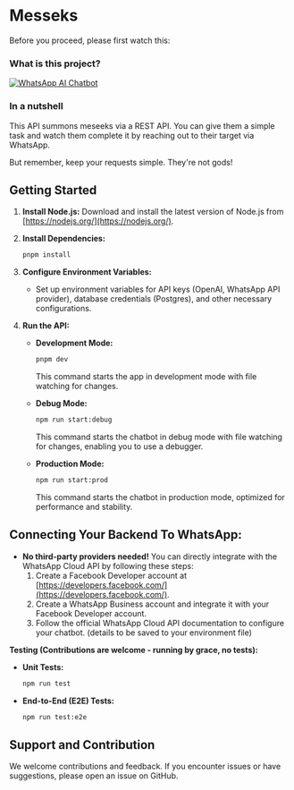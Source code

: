 # Messeks

Before you proceed, please first watch this:

### What is this project?

[![WhatsApp AI Chatbot](https://img.youtube.com/vi/l5wvqKcqL7c/maxresdefault.jpg)](https://www.youtube.com/watch?v=l5wvqKcqL7c)

### In a nutshell

This API summons meseeks via a REST API. You can give them a simple task and watch them complete it by reaching out to their target via WhatsApp.

But remember, keep your requests simple. They're not gods!


## Getting Started

1. **Install Node.js:** Download and install the latest version of Node.js from [https://nodejs.org/](https://nodejs.org/).

2. **Install Dependencies:**

   ```bash
   pnpm install
   ```

3. **Configure Environment Variables:**

    - Set up environment variables for API keys (OpenAI, WhatsApp API provider), database credentials (Postgres), and other necessary configurations.

4. **Run the API:**

    - **Development Mode:**
      ```bash
      pnpm dev
      ```
      This command starts the app in development mode with file watching for changes.

    - **Debug Mode:**
      ```bash
      npm run start:debug
      ```
      This command starts the chatbot in debug mode with file watching for changes, enabling you to use a debugger.

    - **Production Mode:**
      ```bash
      npm run start:prod
      ```
      This command starts the chatbot in production mode, optimized for performance and stability.

## Connecting Your Backend To WhatsApp:

- **No third-party providers needed!** You can directly integrate with the WhatsApp Cloud API by following these steps:
   1. Create a Facebook Developer account at [https://developers.facebook.com/](https://developers.facebook.com/).
   2. Create a WhatsApp Business account and integrate it with your Facebook Developer account.
   3. Follow the official WhatsApp Cloud API documentation to configure your chatbot. (details to be saved to your environment file)


**Testing (Contributions are welcome - running by grace, no tests):**

* **Unit Tests:**

   ```bash
   npm run test
   ```

* **End-to-End (E2E) Tests:**

   ```bash
   npm run test:e2e
   ```

## Support and Contribution

We welcome contributions and feedback. If you encounter issues or have suggestions, please open an issue on GitHub.

